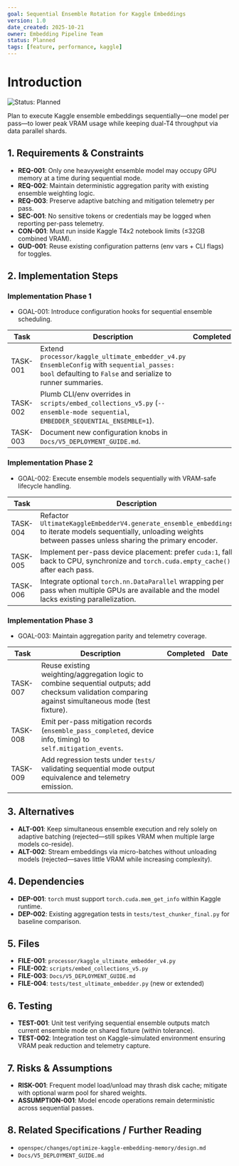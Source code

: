 ```yaml
---
goal: Sequential Ensemble Rotation for Kaggle Embeddings
version: 1.0
date_created: 2025-10-21
owner: Embedding Pipeline Team
status: Planned
tags: [feature, performance, kaggle]
---
```


# Introduction

![Status: Planned](https://img.shields.io/badge/status-Planned-blue)

Plan to execute Kaggle ensemble embeddings sequentially—one model per pass—to lower peak VRAM usage while keeping dual-T4 throughput via data parallel shards.

## 1. Requirements & Constraints

- **REQ-001**: Only one heavyweight ensemble model may occupy GPU memory at a time during sequential mode.
- **REQ-002**: Maintain deterministic aggregation parity with existing ensemble weighting logic.
- **REQ-003**: Preserve adaptive batching and mitigation telemetry per pass.
- **SEC-001**: No sensitive tokens or credentials may be logged when reporting per-pass telemetry.
- **CON-001**: Must run inside Kaggle T4x2 notebook limits (≤32GB combined VRAM).
- **GUD-001**: Reuse existing configuration patterns (env vars + CLI flags) for toggles.

## 2. Implementation Steps

### Implementation Phase 1

- GOAL-001: Introduce configuration hooks for sequential ensemble scheduling.

| Task | Description | Completed | Date |
|------|-------------|-----------|------|
| TASK-001 | Extend `processor/kaggle_ultimate_embedder_v4.py` `EnsembleConfig` with `sequential_passes: bool` defaulting to `False` and serialize to runner summaries. |  |  |
| TASK-002 | Plumb CLI/env overrides in `scripts/embed_collections_v5.py` (`--ensemble-mode sequential`, `EMBEDDER_SEQUENTIAL_ENSEMBLE=1`). |  |  |
| TASK-003 | Document new configuration knobs in `Docs/V5_DEPLOYMENT_GUIDE.md`. |  |  |

### Implementation Phase 2

- GOAL-002: Execute ensemble models sequentially with VRAM-safe lifecycle handling.

| Task | Description | Completed | Date |
|------|-------------|-----------|------|
| TASK-004 | Refactor `UltimateKaggleEmbedderV4.generate_ensemble_embeddings` to iterate models sequentially, unloading weights between passes unless sharing the primary encoder. |  |  |
| TASK-005 | Implement per-pass device placement: prefer `cuda:1`, fall back to CPU, synchronize and `torch.cuda.empty_cache()` after each pass. |  |  |
| TASK-006 | Integrate optional `torch.nn.DataParallel` wrapping per pass when multiple GPUs are available and the model lacks existing parallelization. |  |  |

### Implementation Phase 3

- GOAL-003: Maintain aggregation parity and telemetry coverage.

| Task | Description | Completed | Date |
|------|-------------|-----------|------|
| TASK-007 | Reuse existing weighting/aggregation logic to combine sequential outputs; add checksum validation comparing against simultaneous mode (test fixture). |  |  |
| TASK-008 | Emit per-pass mitigation records (`ensemble_pass_completed`, device info, timing) to `self.mitigation_events`. |  |  |
| TASK-009 | Add regression tests under `tests/` validating sequential mode output equivalence and telemetry emission. |  |  |

## 3. Alternatives

- **ALT-001**: Keep simultaneous ensemble execution and rely solely on adaptive batching (rejected—still spikes VRAM when multiple large models co-reside).
- **ALT-002**: Stream embeddings via micro-batches without unloading models (rejected—saves little VRAM while increasing complexity).

## 4. Dependencies

- **DEP-001**: `torch` must support `torch.cuda.mem_get_info` within Kaggle runtime.
- **DEP-002**: Existing aggregation tests in `tests/test_chunker_final.py` for baseline comparison.

## 5. Files

- **FILE-001**: `processor/kaggle_ultimate_embedder_v4.py`
- **FILE-002**: `scripts/embed_collections_v5.py`
- **FILE-003**: `Docs/V5_DEPLOYMENT_GUIDE.md`
- **FILE-004**: `tests/test_ultimate_embedder.py` (new or extended)

## 6. Testing

- **TEST-001**: Unit test verifying sequential ensemble outputs match current ensemble mode on shared fixture (within tolerance).
- **TEST-002**: Integration test on Kaggle-simulated environment ensuring VRAM peak reduction and telemetry capture.

## 7. Risks & Assumptions

- **RISK-001**: Frequent model load/unload may thrash disk cache; mitigate with optional warm pool for shared weights.
- **ASSUMPTION-001**: Model encode operations remain deterministic across sequential passes.

## 8. Related Specifications / Further Reading

- `openspec/changes/optimize-kaggle-embedding-memory/design.md`
- `Docs/V5_DEPLOYMENT_GUIDE.md`

